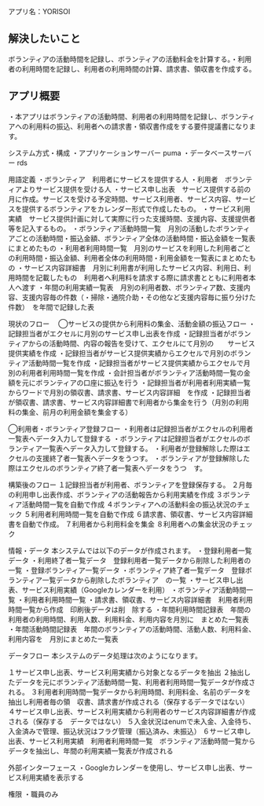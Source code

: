 アプリ名：YORISOI

## 解決したいこと
ボランティアの活動時間を記録し、ボランティアの活動料金を計算する。・利用者の利用時間を記録し、利用者の利用時間の計算、請求書、領収書を作成する。  

## アプリ概要
・本アプリはボランティアの活動時間、利用者の利用時間を記録し、ボランティアへの利用料の振込、利用者への請求書・領収書作成をする要件提議書になります。

システム方式・構成
・アプリケーションサーバー
puma
・データベースサーバー
rds

用語定義
・ボランティア　利用者にサービスを提供する人
・利用者　ボランティアよりサービス提供を受ける人
・サービス申し出表　サービス提供する前の月に作成。サービスを受ける予定時間、サービス利用者、サービス内容、サービスを提供するボランティアをカレンダー形式で作成したもの。
・サービス利用実績　サービス提供計画に対して実際に行った支援時間、支援内容、支援提供者等を記入するもの。
・ボランティア活動時間一覧　月別の活動したボランティアごとの活動時間・振込金額、ボランティア全体の活動時間・振込金額を一覧表にまとめたもの
・利用者利用時間一覧　月別のサービスを利用した利用者ごとの利用時間・振込金額、利用者全体の利用時間・利用金額を一覧表にまとめたもの
・サービス内容詳細書　月別に利用書が利用したサービス内容、利用日、利用時間を記載したもの　利用者へ利用料を請求する際に請求書とともに利用者本人へ渡す
・年間の利用実績一覧表　月別の利用者数、ボランティア数、支援内容、支援内容毎の件数（・掃除・通院介助・その他など支援内容毎に振り分けた件数）　を年間で記録した表


現状のフロー　
◯サービスの提供から利用料の集金、活動金額の振込フロー
・記録担当者がエクセルに月別のサービス申し出表を作成
・記録担当者がボランティアからの活動時間、内容の報告を受けて、エクセルにて月別の　　サービス提供実績を作成
・記録担当者がサービス提供実績からエクセルで月別のボランティア活動時間一覧を作成
・記録担当者がサービス提供実績からエクセルで月別の利用者利用時間一覧を作成
・会計担当者がボランティア活動時間一覧の金額を元にボランティアの口座に振込を行う
・記録担当者が利用者利用実績一覧からワードで月別の領収書、請求書、サービス内容詳細　を作成
・記録担当者が領収書、請求書、サービス内容詳細書で利用者から集金を行う（月別の利用　料の集金、前月の利用金額を集金する）

◯利用者・ボランティア登録フロー
・利用者は記録担当者がエクセルの利用者一覧表へデータ入力して登録する
・ボランティアは記録担当者がエクセルのボランティア一覧表へデータ入力して登録する。
・利用者が登録解除した際はエクセルの支援終了者一覧表へデータをうつす。
・ボランティアが登録解除した際はエクセルのボランティア終了者一覧表へデータをうつ　す。

構築後のフロー
１記録担当者が利用者、ボランティアを登録保存する。
２月毎の利用申し出表作成、ボランティアの活動報告から利用実績を作成
３ボランティア活動時間一覧を自動で作成
４ボランティアへの活動料金の振込状況のチェック
５利用者利用時間一覧を自動で作成
６請求書、領収書、サービス内容詳細書を自動で作成。
７利用者から利用料金を集金
８利用者への集金状況のチェック

情報・データ
本システムでは以下のデータが作成されます。
・登録利用者一覧データ
・利用終了者一覧データ　登録利用者一覧データから削除した利用者の一覧
・登録ボランティア一覧データ
・ボランティア終了者一覧データ　登録ボランティア一覧データから削除したボランティア　の一覧
・サービス申し出表、サービス利用実績（Googleカレンダーを利用）
・ボランティア活動時間一覧
・利用者利用時間一覧
・請求書、領収書、サービス内容詳細書　利用者利用時間一覧から作成　印刷後データは削　除する
・年間利用時間記録表　年間の利用者の利用時間、利用人数、利用料金、利用内容を月別に　まとめた一覧表
・年間活動時間記録表　年間のボランティアの活動時間、活動人数、利用料金、利用内容を　月別にまとめた一覧表

データフロー
本システムのデータ処理は次のようになります。

１サービス申し出表、サービス利用実績から対象となるデータを抽出
２抽出したデータを元にボランティア活動時間一覧、利用者利用時間一覧データが作成される。
３利用者利用時間一覧データから利用時間、利用料金、名前のデータを抽出し利用者毎の領　収書、請求書が作成される（保存するデータではない）
４サービス申し出表、サービス利用実績から利用者のサービス内容詳細書が作成される（保存する　データではない）
５入金状況はenumで未入金、入金待ち、入金済みで管理、振込状況はフラグ管理（振込済み、未振込）
６サービス申し出表、サービス利用実績　利用者利用時間一覧　ボランティア活動時間一覧から　データを抽出し、年間の利用実績一覧表が作成される　

外部インターフェース
・Googleカレンダーを使用し、サービス申し出表、サービス利用実績を表示する

権限
・職員のみ
